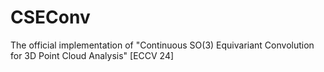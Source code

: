 # CSEConv
The official implementation of "Continuous SO(3) Equivariant Convolution for 3D Point Cloud Analysis" [ECCV 24]
